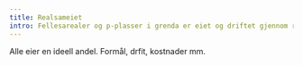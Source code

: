 ```yaml
---
title: Realsameiet
intro: Fellesarealer og p-plasser i grenda er eiet og driftet gjennom realsameiet Huldra Økogrend Fellesareal, eller HØF.
---
```

Alle eier en ideell andel.
Formål, drfit, kostnader mm.
